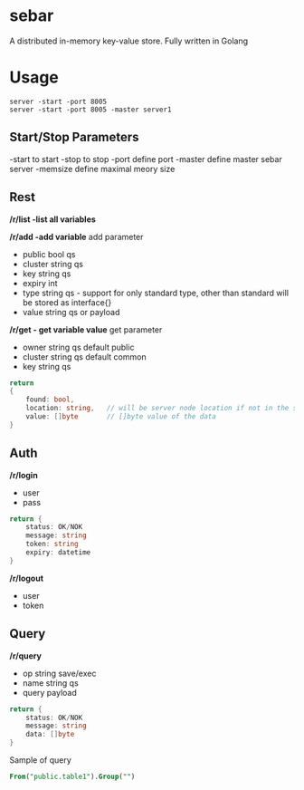 # sebar
A distributed in-memory key-value store. Fully written in Golang

# Usage
```
server -start -port 8005
server -start -port 8005 -master server1
```

## Start/Stop Parameters
 -start 	to start
 -stop		to stop
 -port		define port
 -master	define master sebar server
 -memsize	define maximal meory size

## Rest 
__/r/list			-list all variables__

__/r/add 			-add variable__
add parameter
- public bool qs
- cluster string qs 
- key string qs
- expiry int
- type string qs - support for only standard type, other than standard will be stored as interface{}
- value string qs or payload

__/r/get			- get variable value__
get parameter
- owner string qs default public
- cluster string qs default common
- key string qs

```go
return
{
	found: bool,
	location: string, 	// will be server node location if not in the same server
	value: []byte 		// []byte value of the data 
}
```

## Auth
__/r/login__ 
- user
- pass

```go
return {
	status: OK/NOK
	message: string
	token: string
	expiry: datetime
}
```

__/r/logout__
- user
- token


## Query
__/r/query__
- op string 	save/exec
- name string qs
- query payload

```go
return {
	status: OK/NOK
	message: string
	data: []byte
}
```

Sample of query
```sql
From("public.table1").Group("")
```